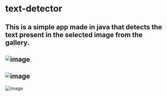 # text-detector
This is a simple app made in java that detects the text present in the selected image from the gallery.
-
![image](https://cdn.discordapp.com/attachments/874963872296108062/884482652420309102/Screenshot_2021-09-06-22-27-19-826_com.example.firebaseml.jpg)
-
![image](https://cdn.discordapp.com/attachments/874963872296108062/884482715162931261/Screenshot_2021-09-06-22-25-49-877_com.example.firebaseml.jpg)
-
![image](https://cdn.discordapp.com/attachments/874963872296108062/884482783534252092/Screenshot_2021-09-06-22-22-14-753_com.example.firebaseml.jpg)
